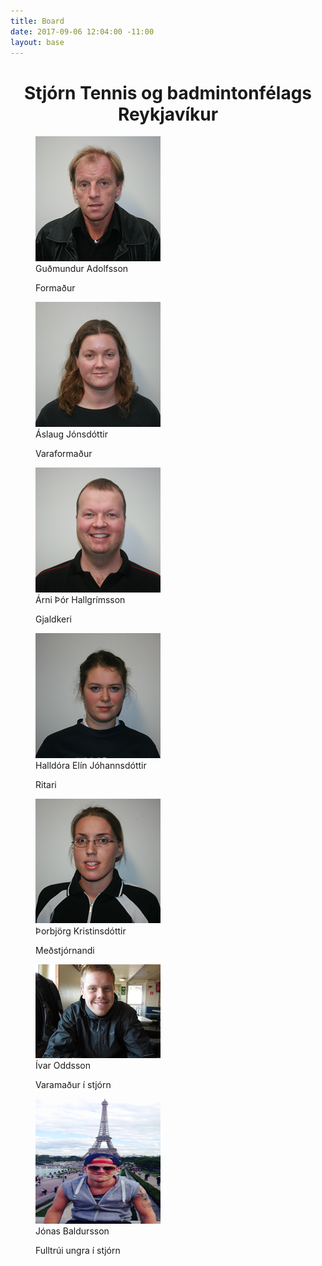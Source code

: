 ```yaml
---
title: Board
date: 2017-09-06 12:04:00 -11:00
layout: base
---
```


<head>
	<link href='http://fonts.googleapis.com/css?family=Lobster' rel='stylesheet' type='text/css'>
</head>
<body>
	<h1 class="board_text" id="page_without_coverphoto" align="center">Stjórn Tennis og badmintonfélags Reykjavíkur</h1>
	<div id="container">
		<figure id="row1">
			<img src="/images/gudmundur.png" alt="Guðmundur-formaður">
			<figcaption class="board_text">Guðmundur Adolfsson</figcaption>
			<p>Formaður</p>
		</figure>
		<figure id="row2">
			<img src="/images/aslaug.png" alt="Áslaug-varaformaður">
			<figcaption class="board_text">Áslaug Jónsdóttir</figcaption>
			<p>Varaformaður</p>
		</figure>
	</div>
	<div id="container">
		<figure id="row1">
			<img src="/images/arni.png" alt="Árni-gjaldkeri">
			<figcaption class="board_text">Árni Þór Hallgrímsson</figcaption>
			<p>Gjaldkeri</p>
		</figure>
		<figure id="row2">
			<img src="/images/halldora.png" alt="Halldóra-ritari">
			<figcaption class="board_text">Halldóra Elín Jóhannsdóttir</figcaption>
			<p>Ritari</p>
		</figure>
	</div>
	<div id="container">
		<figure id="row1">
			<img src="/images/thorbjorg.png" alt="Þorbjörg-meðstjórnandi">
			<figcaption class="board_text">Þorbjörg Kristinsdóttir</figcaption>
			<p>Meðstjórnandi</p>
		</figure>
		<figure id="row2">
			<img src="/images/ivar.jpg" alt="Ívar-varamaður í stjórn">
			<figcaption class="board_text">Ívar Oddsson</figcaption>
			<p>Varamaður í stjórn</p>
		</figure>
	</div>
	<div id="container">
		<figure id="row3">
			<img src="/images/jonas.jpg" alt="Jónas-fulltrúi ungra í stjórn" width="200px" height="200px" />
			<figcaption class="board_text">Jónas Baldursson</figcaption>
			<p>Fulltrúi ungra í stjórn</p>
		</figure>
	</div>
</body>